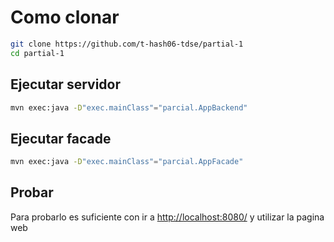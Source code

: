 # Como clonar

```bash
git clone https://github.com/t-hash06-tdse/partial-1
cd partial-1
```

## Ejecutar servidor

```bash
mvn exec:java -D"exec.mainClass"="parcial.AppBackend"
```

## Ejecutar facade

```bash
mvn exec:java -D"exec.mainClass"="parcial.AppFacade"
```

## Probar

Para probarlo es suficiente con ir a [http://localhost:8080/](http://localhost:8080/) y utilizar la pagina web